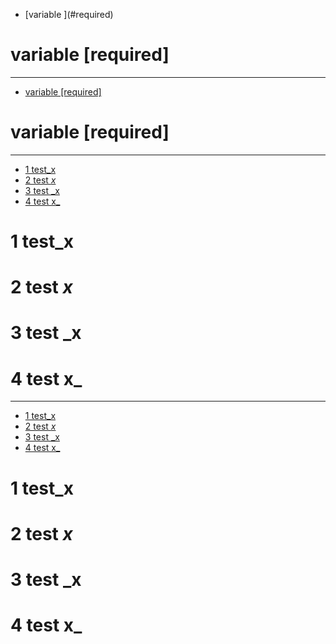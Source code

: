 <!-- MarkdownTOC autolink="true" bracket="round" -->

- [variable \](#required\)

<!-- /MarkdownTOC -->


# variable \[required\]

---

<!-- MarkdownTOC autolink="true" bracket="round" -->

- [variable \[required\]](#variable-required)

<!-- /MarkdownTOC -->


# variable \[required\]

---

<!-- MarkdownTOC depth=0 autolink=true bracket=round -->

- [1 test_x](#1-test_x)
- [2 test _x_](#2-test-x)
- [3 test _x](#3-test-_x)
- [4 test x_](#4-test-x_)

<!-- /MarkdownTOC -->

# 1 test_x
# 2 test _x_
# 3 test _x
# 4 test x_

---

<!-- MarkdownTOC autolink=true bracket=round -->

- [1 test_x](#1-testx)
- [2 test _x_](#2-test-x)
- [3 test _x](#3-test-x)
- [4 test x_](#4-test-x)

<!-- /MarkdownTOC -->

# 1 test_x
# 2 test _x_
# 3 test _x
# 4 test x_
